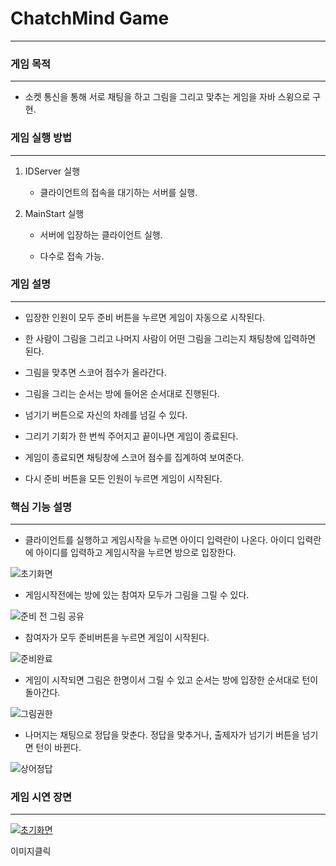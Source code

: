 
# ChatchMind Game

----------------------------------------

### 게임 목적

----------------------------------------

- 소켓 통신을 통해 서로 채팅을 하고 그림을 그리고 맞추는 게임을 자바 스윙으로 구현.

 

### 게임 실행 방법

----------------------------------------

1. IDServer 실행

    - 클라이언트의 접속을 대기하는 서버를 실행.

   

2. MainStart 실행

    - 서버에 입장하는 클라이언트 실행.

    - 다수로 접속 가능.

  

 

### 게임 설명 

----------------------------------------

- 입장한 인원이 모두 준비 버튼을 누르면 게임이 자동으로 시작된다.

- 한 사람이 그림을 그리고 나머지 사람이 어떤 그림을 그리는지 채팅창에 입력하면 된다.

- 그림을 맞추면 스코어 점수가 올라간다.

- 그림을 그리는 순서는 방에 들어온 순서대로 진행된다.

- 넘기기 버튼으로 자신의 차례를 넘길 수 있다.

- 그리기 기회가 한 번씩 주어지고 끝이나면 게임이 종료된다.

- 게임이 종료되면 채팅창에 스코어 점수를 집계하여 보여준다.

- 다시 준비 버튼을 모든 인원이 누르면 게임이 시작된다.






### 핵심 기능 설명 

----------------------------------------

- 클라이언트를 실행하고 게임시작을 누르면 아이디 입력란이 나온다. 아이디 입력란에 아이디를 입력하고 게임시작을 누르면 방으로 입장한다.

![초기화면](https://user-images.githubusercontent.com/39526249/102368772-9345cb80-3ffe-11eb-80c1-c9ee10d18a44.gif)

- 게임시작전에는 방에 있는 참여자 모두가 그림을 그릴 수 있다.

![준비 전 그림 공유](https://user-images.githubusercontent.com/39526249/102371081-2849c400-4001-11eb-8f28-e15595d8e375.gif)

- 참여자가 모두 준비버튼을 누르면 게임이 시작된다.

![준비완료](https://user-images.githubusercontent.com/39526249/102375295-b2942700-4005-11eb-9217-7aa296762d7e.gif)

- 게임이 시작되면 그림은 한명이서 그릴 수 있고 순서는 방에 입장한 순서대로 턴이 돌아간다. 

![그림권한](https://user-images.githubusercontent.com/39526249/102375706-28988e00-4006-11eb-804a-4e00954f3b70.gif)

- 나머지는 채팅으로 정답을 맞춘다. 정답을 맞추거나, 출제자가 넘기기 버튼을 넘기면 턴이 바뀐다.

![상어정답](https://user-images.githubusercontent.com/39526249/102375801-4534c600-4006-11eb-8433-63f8f7b3804c.gif)

 
### 게임 시연 장면
----------------------------------------

[![초기화면](https://user-images.githubusercontent.com/39526249/102422691-ac746980-404a-11eb-84c7-3e2a5794eb88.png)](https://www.youtube.com/watch?v=OVq4EvkwDhk)
 
 이미지클릭
